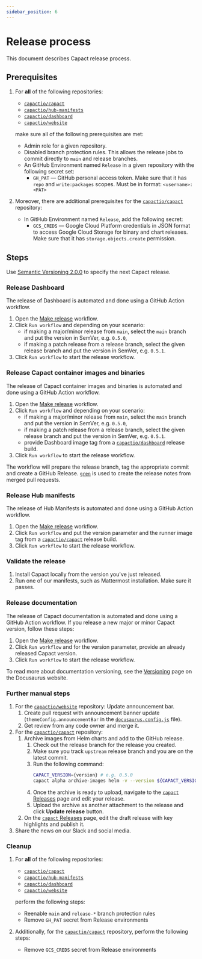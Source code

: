 ```yaml
---
sidebar_position: 6
---
```


# Release process

This document describes Capact release process.

## Prerequisites

1. For **all** of the following repositories:

    - [`capactio/capact`](https://github.com/capactio/capact)
    - [`capactio/hub-manifests`](https://github.com/capactio/hub-manifests)
    - [`capactio/dashboard`](https://github.com/capactio/dashboard)
    - [`capactio/website`](https://github.com/capactio/website)

    make sure all of the following prerequisites are met:

    - Admin role for a given repository.
    - Disabled branch protection rules. This allows the release jobs to commit directly to `main` and release branches.
    - An GitHub Environment named `Release` in a given repository with the following secret set:
        - `GH_PAT` — GitHub personal access token. Make sure that it has `repo` and `write:packages` scopes. Must be in format: `<username>:<PAT>`

1. Moreover, there are additional prerequisites for the [`capactio/capact`](https://github.com/capactio/capact) repository:

    - In GitHub Environment named `Release`, add the following secret:
        - `GCS_CREDS` — Google Cloud Platform credentials in JSON format to access Google Cloud Storage for binary and chart releases. Make sure that it has `storage.objects.create` permission.

## Steps

Use [Semantic Versioning 2.0.0](https://semver.org/spec/v2.0.0.html) to specify the next Capact release.

### Release Dashboard

The release of Dashboard is automated and done using a GitHub Action workflow.

1. Open the [Make release](https://github.com/capactio/dashboard/actions/workflows/make-release.yaml) workflow.
1. Click `Run workflow` and depending on your scenario:
   - if making a major/minor release from `main`, select the `main` branch and put the version in SemVer, e.g. `0.5.0`,
   - if making a patch release from a release branch, select the given release branch and put the version in SemVer, e.g. `0.5.1`.
1. Click `Run workflow` to start the release workflow.

### Release Capact container images and binaries

The release of Capact container images and binaries is automated and done using a GitHub Action workflow.

1. Open the [Make release](https://github.com/capactio/capact/actions/workflows/make-release.yaml) workflow.
1. Click `Run workflow` and depending on your scenario:
   - if making a major/minor release from `main`, select the `main` branch and put the version in SemVer, e.g. `0.5.0`,
   - if making a patch release from a release branch, select the given release branch and put the version in SemVer, e.g. `0.5.1`.
   - provide Dashboard image tag from a [`capactio/dashboard`](https://github.com/capactio/dashboard) release build.
1. Click `Run workflow` to start the release workflow.

The workflow will prepare the release branch, tag the appropriate commit and create a GitHub Release. [`gren`](https://github.com/github-tools/github-release-notes) is used to create the release notes from merged pull requests.

### Release Hub manifests 

The release of Hub Manifests is automated and done using a GitHub Action workflow.

1. Open the [Make release](https://github.com/capactio/hub-manifests/actions/workflows/make-release.yaml) workflow.
1. Click `Run workflow` and put the version parameter and the runner image tag from a [`capactio/capact`](https://github.com/capactio/capact) release build.
1. Click `Run workflow` to start the release workflow.

### Validate the release

1. Install Capact locally from the version you've just released.
1. Run one of our manifests, such as Mattermost installation. Make sure it passes.

### Release documentation

The release of Capact documentation is automated and done using a GitHub Action workflow.
If you release a new major or minor Capact version, follow these steps:

1. Open the [Make release](https://github.com/capactio/website/actions/workflows/make-release.yaml) workflow.
1. Click `Run workflow` and for the version parameter, provide an already released Capact version.
1. Click `Run workflow` to start the release workflow.

To read more about documentation versioning, see the [Versioning](https://docusaurus.io/docs/versioning) page on the Docusaurus website.

### Further manual steps

1. For the [`capactio/website`](https://github.com/capactio/website) repository: Update announcement bar.
    1. Create pull request with announcement banner update (`themeConfig.announcementBar` in the [`docusaurus.config.js`](https://github.com/capactio/website/blob/main/docusaurus.config.js) file).
    1. Get review from any code owner and merge it.
1. For the [`capactio/capact`](https://github.com/capactio/capact) repository:
    1. Archive images from Helm charts and add to the GitHub release.
        1. Check out the release branch for the release you created.
        1. Make sure you track `upstream` release branch and you are on the latest commit.
        1. Run the following command:
            ```bash
            CAPACT_VERSION={version} # e.g. 0.5.0
            capact alpha archive-images helm -v --version ${CAPACT_VERSION} -o ./capact-images-amd64.tar.gz --compress gzip
            ```
        1. Once the archive is ready to upload, navigate to the [`capact` Releases](https://github.com/capactio/capact/releases) page and edit your release.
        1. Upload the archive as another attachment to the release and click **Update release** button.
    1. On the [`capact` Releases](https://github.com/capactio/capact/releases) page, edit the draft release with key highlights and publish it.
1. Share the news on our Slack and social media.

### Cleanup

1. For **all** of the following repositories:

    - [`capactio/capact`](https://github.com/capactio/capact)
    - [`capactio/hub-manifests`](https://github.com/capactio/hub-manifests)
    - [`capactio/dashboard`](https://github.com/capactio/dashboard)
    - [`capactio/website`](https://github.com/capactio/website)

    perform the following steps:

    - Reenable `main` and `release-*` branch protection rules
    - Remove `GH_PAT` secret from Release environments

1. Additionally, for the [`capactio/capact`](https://github.com/capactio/capact) repository, perform the following steps:

    - Remove `GCS_CREDS` secret from Release environments    
